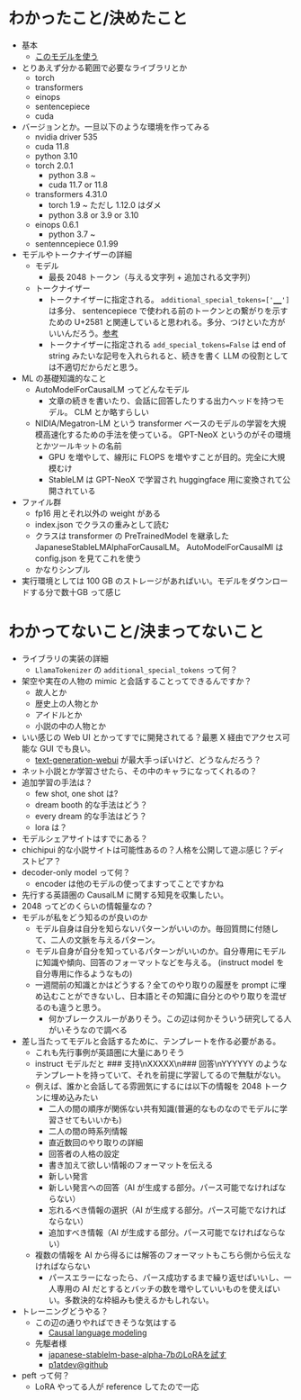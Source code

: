 # わかったこと/決めたこと

- 基本
  - [このモデルを使う](https://huggingface.co/stabilityai/japanese-stablelm-base-alpha-7b)
- とりあえず分かる範囲で必要なライブラリとか
  - torch
  - transformers
  - einops
  - sentencepiece
  - cuda
- バージョンとか。一旦以下のような環境を作ってみる
  - nvidia driver 535
  - cuda 11.8
  - python 3.10
  - torch 2.0.1
    - python 3.8 ~
    - cuda 11.7 or 11.8
  - transformers 4.31.0
    - torch 1.9 ~ ただし 1.12.0 はダメ
    - python 3.8 or 3.9 or 3.10
  - einops 0.6.1
    - python 3.7 ~
  - sentenncepiece 0.1.99
- モデルやトークナイザーの詳細
  - モデル
    - 最長 2048 トークン（与える文字列 + 追加される文字列）
  - トークナイザー
    - トークナイザーに指定される。 `additional_special_tokens=['▁▁']` は多分、 sentencepiece で使われる前のトークンとの繋がりを示すための U+2581 と関連していると思われる。多分、つけといた方がいいんだろう。[参考](https://github.com/google/sentencepiece/issues/15)
    - トークナイザーに指定される `add_special_tokens=False` は end of string みたいな記号を入れられると、続きを書く LLM の役割としては不適切だからだと思う。
- ML の基礎知識的なこと
  - AutoModelForCausalLM ってどんなモデル
    - 文章の続きを書いたり、会話に回答したりする出力ヘッドを持つモデル。 CLM とか略すらしい
  - NIDIA/Megatron-LM という transformer ベースのモデルの学習を大規模高速化するための手法を使っている。 GPT-NeoX というのがその環境とかツールキットの名前
    - GPU を増やして、線形に FLOPS を増やすことが目的。完全に大規模むけ
    - StableLM は GPT-NeoX で学習され huggingface 用に変換されて公開されている
- ファイル群
  - fp16 用とそれ以外の weight がある
  - index.json でクラスの重みとして読む
  - クラスは transformer の PreTrainedModel を継承した JapaneseStableLMAlphaForCausalLM。 AutoModelForCausalMl は config.json を見てこれを使う
  - かなりシンプル
- 実行環境としては 100 GB のストレージがあればいい。モデルをダウンロードする分で数十GB って感じ

# わかってないこと/決まってないこと

- ライブラリの実装の詳細
  - `LlamaTokenizer` の `additional_special_tokens` って何？
- 架空や実在の人物の mimic と会話することってできるんですか？
  - 故人とか
  - 歴史上の人物とか
  - アイドルとか
  - 小説の中の人物とか
- いい感じの Web UI とかってすでに開発されてる？最悪 X 経由でアクセス可能な GUI でも良い。
  - [text-generation-webui](https://github.com/oobabooga/text-generation-webui) が最大手っぽいけど、どうなんだろう？
- ネット小説とか学習させたら、その中のキャラになってくれるの？
- 追加学習の手法は？
  - few shot, one shot は?
  - dream booth 的な手法はどう？
  - every dream 的な手法はどう？
  - lora は？
- モデルシェアサイトはすでにある？
- chichipui 的な小説サイトは可能性あるの？人格を公開して遊ぶ感じ？ディストピア？
- decoder-only model って何？
  - encoder は他のモデルの使ってますってことですかね
- 先行する英語圏の CausalLM に関する知見を収集したい。
- 2048 ってどのくらいの情報量なの？
- モデルが私をどう知るのが良いのか
  - モデル自身は自分を知らないパターンがいいのか。毎回質問に付随して、二人の文脈を与えるパターン。
  - モデル自身が自分を知っているパターンがいいのか。自分専用にモデルに知識や傾向、回答のフォーマットなどを与える。 (instruct model を自分専用に作るようなもの)
  - 一週間前の知識とかはどうする？全てのやり取りの履歴を prompt に埋め込むことができないし、日本語とその知識に自分とのやり取りを混ぜるのも違うと思う。
    - 何かブレークスルーがありそう。この辺は何かそういう研究してる人がいそうなので調べる
- 差し当たってモデルと会話するために、テンプレートを作る必要がある。
  - これも先行事例が英語圏に大量にありそう
  - instruct モデルだと ### 支持\nXXXXX\n### 回答\nYYYYYY のようなテンプレートを持っていて、それを前提に学習してるので無駄がない。
  - 例えば、誰かと会話してる雰囲気にするには以下の情報を 2048 トークンに埋め込みたい
    - 二人の間の順序が関係ない共有知識(普遍的なものなのでモデルに学習させてもいいかも)
    - 二人の間の時系列情報
    - 直近数回のやり取りの詳細
    - 回答者の人格の設定
    - 書き加えて欲しい情報のフォーマットを伝える
    - 新しい発言
    - 新しい発言への回答（AI が生成する部分。パース可能でなければならない）
    - 忘れるべき情報の選択（AI が生成する部分。パース可能でなければならない）
    - 追加すべき情報（AI が生成する部分。パース可能でなければならない）
  - 複数の情報を AI から得るには解答のフォーマットもこちら側から伝えなければならない
    - パースエラーになったら、パース成功するまで繰り返せばいいし、一人専用の AI だとするとバッチの数を増やしていいものを使えばいい。多数決的な枠組みも使えるかもしれない。
- トレーニングどうやる？
  - この辺の通りやればできそうな気はする
    - [Causal language modeling](https://huggingface.co/docs/transformers/tasks/language_modeling)
  - 先駆者様
    - [japanese-stablelm-base-alpha-7bのLoRAを試す](https://zenn.dev/saldra/articles/87d3b289583a68)
    - [p1atdev@github](https://github.com/p1atdev/stablelm_lora/blob/62657e1a6c1dc6b6f1b764bcf06e3af43eedd05d/example_train.py)
- peft って何？
  - LoRA やってる人が reference してたので一応


